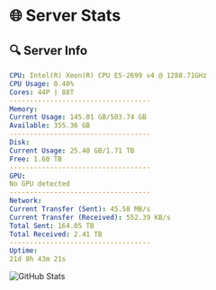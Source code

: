 # 🌐 Server Stats
## 🔍 Server Info
```yaml
CPU: Intel(R) Xeon(R) CPU E5-2699 v4 @ 1288.71GHz
CPU Usage: 0.40%
Cores: 44P | 88T
-----------------------------------
Memory:
Current Usage: 145.01 GB/503.74 GB
Available: 355.36 GB
-----------------------------------
Disk:
Current Usage: 25.48 GB/1.71 TB
Free: 1.60 TB
-----------------------------------
GPU:
No GPU detected
-----------------------------------
Network:
Current Transfer (Sent): 45.58 MB/s
Current Transfer (Received): 552.39 KB/s
Total Sent: 164.05 TB
Total Received: 2.41 TB
-----------------------------------
Uptime:
21d 8h 43m 21s
```
![GitHub Stats](https://img.shields.io/badge/Updated-2025-03-01_07:26:39-blue)